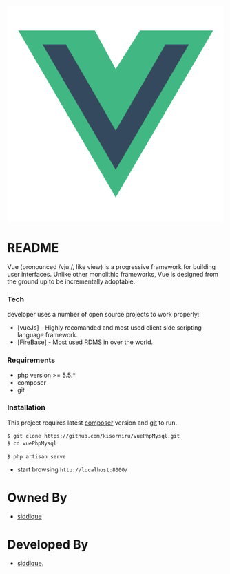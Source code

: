 [![N|Solid](vuejs_logo.png)](https://vuejs.org/)

# README #

Vue (pronounced /vjuː/, like view) is a progressive framework for building user interfaces. Unlike other monolithic frameworks, Vue is designed from the ground up to be incrementally adoptable.

### Tech

developer uses a number of open source projects to work properly:

* [vueJs] -  Highly recomanded and most used client side scripting language framework.
* [FireBase] - Most used RDMS in over the world.

### Requirements
* php version >= 5.5.*
* composer
* git

### Installation

This project requires latest [composer](https://getcomposer.org/) version and [git](https://git-scm.com/) to run.

```sh
$ git clone https://github.com/kisorniru/vuePhpMysql.git
$ cd vuePhpMysql
```

```sh
$ php artisan serve
```
* start browsing `http://localhost:8000/`

# Owned By
* [siddique](https://www.nasiddique.com)

# Developed By

* [siddique.](http://www.nasiddique.com/)
